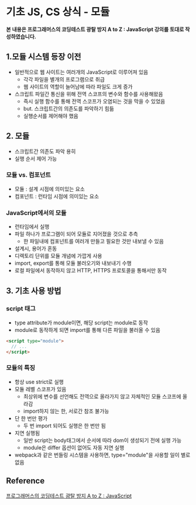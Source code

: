 # 기초 JS, CS 상식 - 모듈



**본 내용은 프로그래머스의 코딩테스트 광탈 방지 A to Z : JavaScript 강의를 토대로 작성하였습니다.**



## 1.모듈 시스템 등장 이전

* 일반적으로 웹 사이트는 여러개의 JavaScript로 이루어져 있음
  * 각각 파일을 별개의 프로그램으로 취급
  * 웹 사이트의 역할이 늘어남에 따라 파일도 크게 증가
* 스크립트 파일간 통신을 위해 전역 스코프의 변수와 함수를 사용해왔음
  * 즉시 실행 함수를 통해 전역 스코프가 오염되는 것을 막을 수 있었음
  * but. 스크립트간의 의존도를 파악하기 힘듦
  * 실행순서를 제어해야 했음



## 2. 모듈

* 스크립트간 의존도 파악 용히
* 실행 순서 제어 가능



### 모듈 vs. 컴포넌트

* 모듈 : 설계 시점에 의미있는 요소
* 컴포넌트 : 런타임 시점에 의미있는 요소



### JavaScript에서의 모듈

* 런타임에서 실행
* 파일 하나가 프로그램이 되어 모듈로 지어졌을 것으로 추측
  * 한 파일내에 컴포넌트를 여러개 만들고 필요한 것만 내보낼 수 있음
* 설계시, 용어가 혼동
* 디렉토리 단위를 모듈 개념에 가깝게 사용
* import, export를 통해 모듈 불러오기와 내보내기 수행
* 로컬 파일에서 동작하지 않고 HTTP, HTTPS 프로토콜을 통해서만 동작



## 3. 기초 사용 방법

### script 태그

* type attribute가 module이면, 해당 script는 module로 동작
* module로 동작하게 되면 import를 통해 다른 파일을 불러올 수 있음

```html
<script type="module">
  // ...
</script>  
```



### 모듈의 특징

* 항상 use strict로 실행
* 모듈 레벨 스코프가 있음
  * 최상위에 변수를 선언해도 전역으로 올라가지 않고 자체적인 모듈 스코프에 올라감
  * import하지 않는 한, 서로간 참조 불가능
* 단 한 번만 평가
  * 두 번 import 되어도 실행은 한 번만 됨
* 지연 실행됨
  * 일반 script는 body태그에서 순서에 따라 dom이 생성되기 전에 실행 가능
  * module은 differ 옵션이 없어도 자동 지연 실행
* webpack과 같은 번들링 시스템을 사용하면, type="module"을 사용할 일이 별로 없음



## Reference

[프로그래머스의 코딩테스트 광탈 방지 A to Z : JavaScript](https://school.programmers.co.kr/learn/courses/13213)

